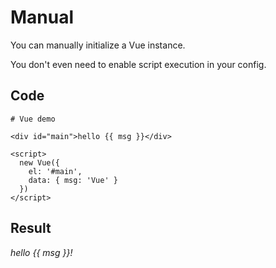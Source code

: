 # Manual

You can manually initialize a Vue instance.

You don't even need to enable script execution in your config.

## Code

<!--
    Dev note

    Having one code backtick part and one rendered part causes errors, so you have to go for one the other on the page. Putting the code in pre and code tags stops it from executing though (ID is not picked up).

    Below is the result copied from the browser (but with the v tag removed on the outer pre tag).

    Just be careful not to indent with HTML formatter this or it will display weird.
-->

<pre data-lang="markdown"><code class="lang-markdown"><span class="token title important"><span class="token punctuation">#</span> Vue demo</span>

<span class="token tag"><span class="token tag"><span class="token punctuation">&lt;</span>div</span> <span class="token attr-name">id</span><span class="token attr-value"><span class="token punctuation attr-equals">=</span><span class="token punctuation">"</span>main<span class="token punctuation">"</span></span><span class="token punctuation">&gt;</span></span>hello {{ msg }}<span class="token tag"><span class="token tag"><span class="token punctuation">&lt;/</span>div</span><span class="token punctuation">&gt;</span></span>

<span class="token tag"><span class="token tag"><span class="token punctuation">&lt;</span>script</span><span class="token punctuation">&gt;</span></span><span class="token script"><span class="token language-javascript">
  <span class="token keyword">new</span> <span class="token class-name">Vue</span><span class="token punctuation">(</span><span class="token punctuation">{</span>
    el<span class="token operator">:</span> <span class="token string">'#main'</span><span class="token punctuation">,</span>
    data<span class="token operator">:</span> <span class="token punctuation">{</span> msg<span class="token operator">:</span> <span class="token string">'Vue'</span> <span class="token punctuation">}</span>
  <span class="token punctuation">}</span><span class="token punctuation">)</span>
</span></span><span class="token tag"><span class="token tag"><span class="token punctuation">&lt;/</span>script</span><span class="token punctuation">&gt;</span></span></code></pre>

## Result

<div id="main">
    <i>hello {{ msg }}!</i>
</div>

<script>
  new Vue({
    el: '#main',
    data: { msg: 'world' }
  })
</script>
